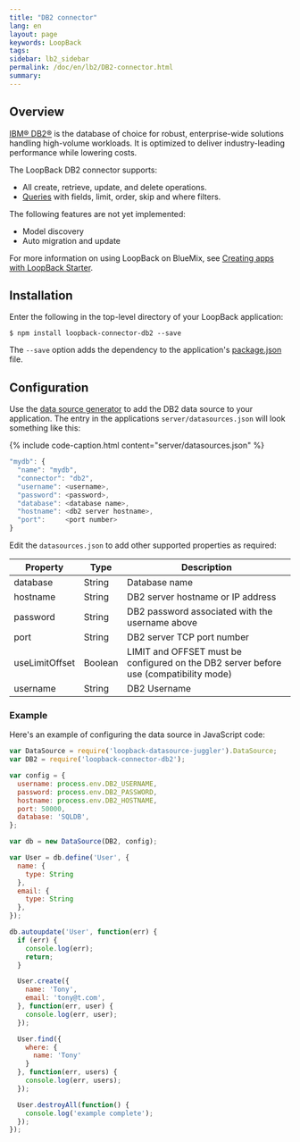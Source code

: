 ```yaml
---
title: "DB2 connector"
lang: en
layout: page
keywords: LoopBack
tags:
sidebar: lb2_sidebar
permalink: /doc/en/lb2/DB2-connector.html
summary:
---
```


## Overview

[IBM® DB2®](http://www-01.ibm.com/software/data/db2/) is the database of choice for robust, enterprise-wide solutions handling high-volume workloads.
It is optimized to deliver industry-leading performance while lowering costs.

The LoopBack DB2 connector supports:

* All create, retrieve, update, and delete operations.
* [Queries](Querying-data.html) with fields, limit, order, skip and where filters.

The following features are not yet implemented:

* Model discovery
* Auto migration and update

For more information on using LoopBack on BlueMix, see [Creating apps with LoopBack Starter](https://www.ng.bluemix.net/docs/starters/LoopBack/index.html).

## Installation

Enter the following in the top-level directory of your LoopBack application:

```shell
$ npm install loopback-connector-db2 --save
```

The `--save` option adds the dependency to the application's [package.json](package.json.html) file.

## Configuration

Use the [data source generator](https://docs.strongloop.com/display/public/LB/Data-source-generator) to add the DB2 data source to your application.
The entry in the applications `server/datasources.json` will look something like this:

{% include code-caption.html content="server/datasources.json" %}
```javascript
"mydb": {
  "name": "mydb",
  "connector": "db2",
  "username": <username>,
  "password": <password>,
  "database": <database name>,
  "hostname": <db2 server hostname>,
  "port":     <port number>
}
```

Edit the `datasources.json` to add other supported properties as required:

<table>
  <thead>
    <tr>
      <th>Property</th>
      <th>Type</th>
      <th>Description</th>
    </tr>
  </thead>
  <tbody>
    <tr>
      <td>database</td>
      <td>String</td>
      <td>Database name</td>
    </tr>
    <tr>
      <td>hostname</td>
      <td>String</td>
      <td>DB2 server hostname or IP address</td>
    </tr>
    <tr>
      <td>password</td>
      <td>String</td>
      <td>DB2 password associated with the username above</td>
    </tr>
    <tr>
      <td>port</td>
      <td>String</td>
      <td>DB2 server TCP port number</td>
    </tr>
    <tr>
      <td>useLimitOffset</td>
      <td>Boolean</td>
      <td>LIMIT and OFFSET must be configured on the DB2 server before use (compatibility mode)</td>
    </tr>
    <tr>
      <td>username</td>
      <td>String</td>
      <td>DB2 Username</td>
    </tr>
  </tbody>
</table>

### Example

Here's an example of configuring the data source in JavaScript code:

```javascript
var DataSource = require('loopback-datasource-juggler').DataSource;
var DB2 = require('loopback-connector-db2');

var config = {
  username: process.env.DB2_USERNAME,
  password: process.env.DB2_PASSWORD,
  hostname: process.env.DB2_HOSTNAME,
  port: 50000,
  database: 'SQLDB',
};

var db = new DataSource(DB2, config);

var User = db.define('User', {
  name: {
    type: String
  },
  email: {
    type: String
  },
});

db.autoupdate('User', function(err) {
  if (err) {
    console.log(err);
    return;
  }

  User.create({
    name: 'Tony',
    email: 'tony@t.com',
  }, function(err, user) {
    console.log(err, user);
  });

  User.find({
    where: {
      name: 'Tony'
    }
  }, function(err, users) {
    console.log(err, users);
  });

  User.destroyAll(function() {
    console.log('example complete');
  });
});
```